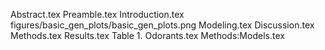 Abstract.tex
Preamble.tex
Introduction.tex
figures/basic_gen_plots/basic_gen_plots.png
Modeling.tex
Discussion.tex
Methods.tex
Results.tex
Table 1. Odorants.tex
Methods:Models.tex